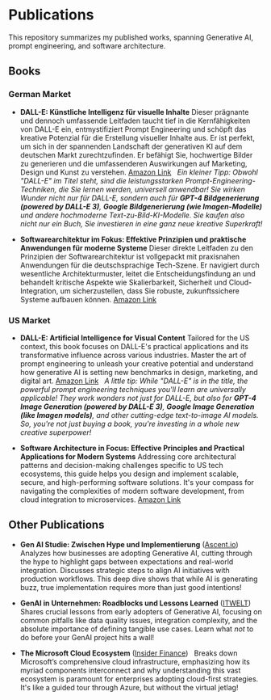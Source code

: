# Publications  
This repository summarizes my published works, spanning Generative AI, prompt engineering, and software architecture.  

## Books  

### German Market  
* **DALL-E: Künstliche Intelligenz für visuelle Inhalte**
    Dieser prägnante und dennoch umfassende Leitfaden taucht tief in die Kernfähigkeiten von DALL-E ein, entmystifiziert Prompt Engineering und schöpft das kreative Potenzial für die Erstellung visueller Inhalte aus. Er ist perfekt, um sich in der spannenden Landschaft der generativen KI auf dem deutschen Markt zurechtzufinden. Er befähigt Sie, hochwertige Bilder zu generieren und die umfassenderen Auswirkungen auf Marketing, Design und Kunst zu verstehen.
    [Amazon Link](https://www.amazon.com/-/de/dp/B0CVVXKSNF/)  
    *Ein kleiner Tipp: Obwohl "DALL-E" im Titel steht, sind die leistungsstarken Prompt-Engineering-Techniken, die Sie lernen werden, universell anwendbar! Sie wirken Wunder nicht nur für DALL-E, sondern auch für **GPT-4 Bildgenerierung (powered by DALL-E 3)**, **Google Bildgenerierung (wie Imagen-Modelle)** und andere hochmoderne Text-zu-Bild-KI-Modelle. Sie kaufen also nicht nur ein Buch, Sie investieren in eine ganz neue kreative Superkraft!*

* **Softwarearchitektur im Fokus: Effektive Prinzipien und praktische Anwendungen für moderne Systeme**
    Dieser direkte Leitfaden zu den Prinzipien der Softwarearchitektur ist vollgepackt mit praxisnahen Anwendungen für die deutschsprachige Tech-Szene. Er navigiert durch wesentliche Architekturmuster, leitet die Entscheidungsfindung an und behandelt kritische Aspekte wie Skalierbarkeit, Sicherheit und Cloud-Integration, um sicherzustellen, dass Sie robuste, zukunftssichere Systeme aufbauen können.
    [Amazon Link](https://www.amazon.com/-/de/dp/B0CVZ1BWPN)  

### US Market  
* **DALL-E: Artificial Intelligence for Visual Content**
    Tailored for the US context, this book focuses on DALL-E's practical applications and its transformative influence across various industries. Master the art of prompt engineering to unleash your creative potential and understand how generative AI is setting new benchmarks in design, marketing, and digital art.
    [Amazon Link](https://a.co/d/bOqXOoB)  
    *A little tip: While "DALL-E" is in the title, the powerful prompt engineering techniques you'll learn are universally applicable! They work wonders not just for DALL-E, but also for **GPT-4 Image Generation (powered by DALL-E 3)**, **Google Image Generation (like Imagen models)**, and other cutting-edge text-to-image AI models. So, you're not just buying a book, you're investing in a whole new creative superpower!*

* **Software Architecture in Focus: Effective Principles and Practical Applications for Modern Systems**
    Addressing core architectural patterns and decision-making challenges specific to US tech ecosystems, this guide helps you design and implement scalable, secure, and high-performing software solutions. It's your compass for navigating the complexities of modern software development, from cloud integration to microservices.
    [Amazon Link](https://a.co/d/gK7YzOL)  

## Other Publications  

* **Gen AI Studie: Zwischen Hype und Implementierung** ([Ascent.io](https://www.ascent.io/insight/gen-ai-studie/))  
    Analyzes how businesses are adopting Generative AI, cutting through the hype to highlight gaps between expectations and real-world integration. Discusses strategic steps to align AI initiatives with production workflows. This deep dive shows that while AI is generating buzz, true implementation requires more than just good intentions!  

* **GenAI in Unternehmen: Roadblocks und Lessons Learned** ([ITWELT](https://itwelt.at/news/kommentar/genai-in-unternehmen-roadblocks-und-lessons-learned/))  
    Shares crucial lessons from early adopters of Generative AI, focusing on common pitfalls like data quality issues, integration complexity, and the absolute importance of defining tangible use cases. Learn what *not* to do before your GenAI project hits a wall!  

* **The Microsoft Cloud Ecosystem** ([Insider Finance](https://wire.insiderfinance.io/the-microsoft-cloud-ecosystem-b79726b95bf4))  
    Breaks down Microsoft’s comprehensive cloud infrastructure, emphasizing how its myriad components interconnect and why understanding this vast ecosystem is paramount for enterprises adopting cloud-first strategies. It's like a guided tour through Azure, but without the virtual jetlag!
